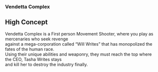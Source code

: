 ### Vendetta Complex
## High Concept
Vendetta Complex is a First person Movement Shooter, where you play as mercenaries who seek revenge  
against a mega-corporation called “Will Writes” that has monopolized the fates of the human race.  
Using their unique abilities and weaponry, they must reach the top where the CEO, Tasha Writes stays  
and kill her to destroy the industry finally.
